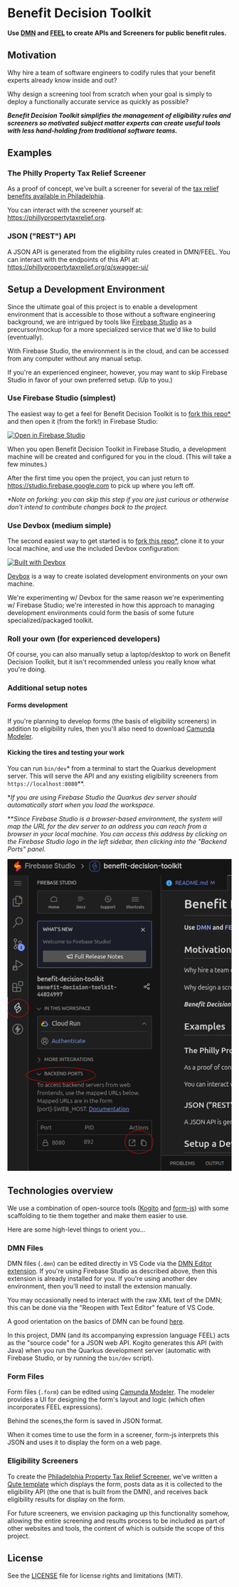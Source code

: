# Benefit Decision Toolkit

**Use [DMN](https://www.omg.org/dmn/) and [FEEL](https://docs.camunda.io/docs/components/modeler/feel/what-is-feel/) to create APIs and Screeners for public benefit rules.**

## Motivation

Why hire a team of software engineers to codify rules that your benefit experts already know inside and out?

Why design a screening tool from scratch when your goal is simply to deploy a functionally accurate service as quickly as possible?

***Benefit Decision Toolkit simplifies the management of eligibility rules and screeners so motivated subject matter experts can create useful tools with less hand-holding from traditional software teams.***

## Examples

### The Philly Property Tax Relief Screener

As a proof of concept, we've built a screener for several of the [tax relief benefits available in Philadelphia](https://www.phila.gov/services/payments-assistance-taxes/taxes/property-and-real-estate-taxes/get-real-estate-tax-relief/).

You can interact with the screener yourself at: https://phillypropertytaxrelief.org.

### JSON ("REST") API

A JSON API is generated from the eligibility rules created in DMN/FEEL. You can interact with the endpoints of this API at: https://phillypropertytaxrelief.org/q/swagger-ui/

## Setup a Development Environment

Since the ultimate goal of this project is to enable a development environment that is accessible to those without a software engineering background, we are intrigued by tools like [Firebase Studio](https://firebase.google.com/docs/studio) as a precursor/mockup for a more specialized service that we'd like to build (eventually).

With Firebase Studio, the environment is in the cloud, and can be accessed from any computer without any manual setup.

If you're an experienced engineer, however, you may want to skip Firebase Studio in favor of your own preferred setup. (Up to you.)

### Use Firebase Studio (simplest)

The easiest way to get a feel for Benefit Decision Toolkit is to [fork this repo*](https://github.com/CodeForPhilly/benefit-decision-toolkit/fork) and then open it (from the fork!) in Firebase Studio:

<a href="https://studio.firebase.google.com/import?url=https%3A%2F%2Fgithub.com%2FCodeForPhilly%2Fbenefit-decision-toolkit">
  <picture>
    <source
      media="(prefers-color-scheme: dark)"
      srcset="https://cdn.firebasestudio.dev/btn/open_dark_32.svg">
    <source
      media="(prefers-color-scheme: light)"
      srcset="https://cdn.firebasestudio.dev/btn/open_light_32.svg">
    <img
      height="32"
      alt="Open in Firebase Studio"
      src="https://cdn.firebasestudio.dev/btn/open_blue_32.svg">
  </picture>
</a>

When you open Benefit Decision Toolkit in Firebase Studio, a development machine will be created and configured for you in the cloud. (This will take a few minutes.)

After the first time you open the project, you can just return to https://studio.firebase.google.com   to pick up where you left off.

_*Note on forking: you can skip this step if you are just curious or otherwise don't intend to contribute changes back to the project._

### Use Devbox (medium simple)

The second easiest way to get started is to [fork this repo*](https://github.com/CodeForPhilly/benefit-decision-toolkit/fork), clone it to your local machine, and use the included Devbox configuration:

[![Built with Devbox](https://www.jetify.com/img/devbox/shield_galaxy.svg)](https://www.jetify.com/devbox/docs/contributor-quickstart/)

[Devbox](https://www.jetify.com/devbox) is a way to create isolated development environments on your own machine.

We're experimenting w/ Devbox for the same reason we're experimenting w/ Firebase Studio; we're interested in how this approach to managing development environments could form the basis of some future specialized/packaged toolkit.

### Roll your own (for experienced developers)

Of course, you can also manually setup a laptop/desktop to work on Benefit Decision Toolkit, but it isn't recommended unless you really know what you're doing.

### Additional setup notes

#### Forms development

If you're planning to develop forms (the basis of eligibility screeners) in addition to eligibility rules, then you'll also need to download [Camunda Modeler](https://camunda.com/download/modeler/).

#### Kicking the tires and testing your work

You can run `bin/dev`* from a terminal to start the Quarkus development server. This will serve the API and any existing eligibility screeners from `https://localhost:8080`**.

*_If you are using Firebase Studio the Quarkus dev server should automatically start when you load the workspace._

**_Since Firebase Studio is a browser-based environment, the system will map the URL for the dev server to an address you can reach from a browser in your local machine. You can access this address by clicking on the Firebase Studio logo in the left sidebar, then clicking into the "Backend Ports" panel._

<img src="docs/images/backend-ports.png" width=600 alt="Screenshot of Backend Ports list in Firebase Studio">

## Technologies overview

We use a combination of open-source tools ([Kogito](https://kogito.kie.org/) and [form-js](https://bpmn.io/toolkit/form-js/)) with some scaffolding to tie them together and make them easier to use.

Here are some high-level things to orient you...

### DMN Files

DMN files (`.dmn`) can be edited directly in VS Code via the [DMN Editor extension](https://marketplace.visualstudio.com/items?itemName=kie-group.dmn-vscode-extension). If you're using Firebase Studio as described above, then this extension is already installed for you. If you're using another dev environment, then you'll need to install the extension manually.

You may occasionally need to interact with the raw XML text of the DMN; this can be done via the "Reopen with Text Editor" feature of VS Code.

A good orientation on the basics of DMN can be found [here](https://learn-dmn-in-15-minutes.com/).

In this project, DMN (and its accompanying expression language FEEL) acts as the "source code" for a JSON web API. Kogito generates this API (with Java) when you run the Quarkus development server (automatic with Firebase Studio, or by running the `bin/dev` script).

### Form Files

Form files (`.form`) can be edited using [Camunda Modeler](https://camunda.com/download/modeler/). The modeler provides a UI for designing the form's layout and logic (which often incorporates FEEL expressions).

Behind the scenes,the form is saved in JSON format.

When it comes time to use the form in a screener, form-js interprets this JSON and uses it to display the form on a web page.

### Eligibility Screeners

To create the [Philadelphia Property Tax Relief Screener](https://phillypropertytaxrelief.org), we've written a [Qute template](https://quarkus.io/guides/qute) which displays the form, posts data as it is collected to the eligibility API (the one that is built from the DMN), and receives back eligibility results for display on the form.

For future screeners, we envision packaging up this functionality somehow, allowing the entire screening and results process to be included as part of other websites and tools, the content of which is outside the scope of this project.

## License
See the [LICENSE](https://github.com/CodeForPhilly/benefit-decision-toolkit/blob/main/LICENSE.md) file for license rights and limitations (MIT).
